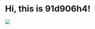 # Hi, this is 91d906h4!

<p style="text-align: left">
    <a href="https://www.npmjs.com/~91d906h4" target="_blank"><img src="https://img.shields.io/badge/-npmjs-red" /></a>
</p>

<!--
**91d906h4/91d906h4** is a ✨ _special_ ✨ repository because its `README.md` (this file) appears on your GitHub profile.

Here are some ideas to get you started:

- 🔭 I’m currently working on ...
- 🌱 I’m currently learning ...
- 👯 I’m looking to collaborate on ...
- 🤔 I’m looking for help with ...
- 💬 Ask me about ...
- 📫 How to reach me: ...
- 😄 Pronouns: ...
- ⚡ Fun fact: ...
-->
